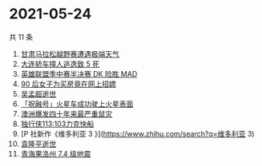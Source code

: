 # 2021-05-24

共 11 条

<!-- BEGIN -->
<!-- 最后更新时间 Mon May 24 2021 12:21:20 GMT+0800 (China Standard Time) -->

1. [甘肃马拉松越野赛遭遇极端天气](https://www.zhihu.com/search?q=甘肃马拉松)
2. [大连轿车撞人逃逸致 5 死](https://www.zhihu.com/search?q=大连车祸)
3. [英雄联盟季中赛半决赛 DK 险胜 MAD](https://www.zhihu.com/search?q=英雄联盟)
4. [90 后女子为买房竟在网上招嫖](https://www.zhihu.com/search?q=杭州买房)
5. [吴孟超逝世](https://www.zhihu.com/search?q=吴孟超)
6. [「祝融号」火星车成功驶上火星表面](https://www.zhihu.com/search?q=祝融号)
7. [澳洲爆发四十年来最严重鼠灾](https://www.zhihu.com/search?q=澳大利亚鼠灾)
8. [独行侠113:103力克快船](https://www.zhihu.com/search?q=独行侠)
9. [P 社新作《维多利亚 3 》](https://www.zhihu.com/search?q=维多利亚 3)
10. [袁隆平逝世](https://www.zhihu.com/search?q=袁隆平)
11. [青海果洛州 7.4 级地震](https://www.zhihu.com/search?q=青海地震)

<!-- END -->
